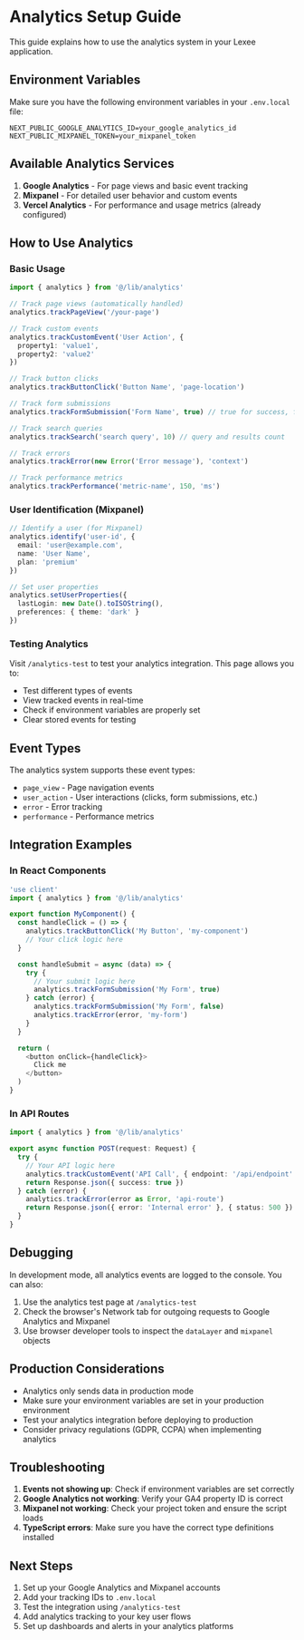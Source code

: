# Analytics Setup Guide

This guide explains how to use the analytics system in your Lexee application.

## Environment Variables

Make sure you have the following environment variables in your `.env.local` file:

```env
NEXT_PUBLIC_GOOGLE_ANALYTICS_ID=your_google_analytics_id
NEXT_PUBLIC_MIXPANEL_TOKEN=your_mixpanel_token
```

## Available Analytics Services

1. **Google Analytics** - For page views and basic event tracking
2. **Mixpanel** - For detailed user behavior and custom events
3. **Vercel Analytics** - For performance and usage metrics (already configured)

## How to Use Analytics

### Basic Usage

```typescript
import { analytics } from '@/lib/analytics'

// Track page views (automatically handled)
analytics.trackPageView('/your-page')

// Track custom events
analytics.trackCustomEvent('User Action', { 
  property1: 'value1',
  property2: 'value2' 
})

// Track button clicks
analytics.trackButtonClick('Button Name', 'page-location')

// Track form submissions
analytics.trackFormSubmission('Form Name', true) // true for success, false for failure

// Track search queries
analytics.trackSearch('search query', 10) // query and results count

// Track errors
analytics.trackError(new Error('Error message'), 'context')

// Track performance metrics
analytics.trackPerformance('metric-name', 150, 'ms')
```

### User Identification (Mixpanel)

```typescript
// Identify a user (for Mixpanel)
analytics.identify('user-id', {
  email: 'user@example.com',
  name: 'User Name',
  plan: 'premium'
})

// Set user properties
analytics.setUserProperties({
  lastLogin: new Date().toISOString(),
  preferences: { theme: 'dark' }
})
```

### Testing Analytics

Visit `/analytics-test` to test your analytics integration. This page allows you to:

- Test different types of events
- View tracked events in real-time
- Check if environment variables are properly set
- Clear stored events for testing

## Event Types

The analytics system supports these event types:

- `page_view` - Page navigation events
- `user_action` - User interactions (clicks, form submissions, etc.)
- `error` - Error tracking
- `performance` - Performance metrics

## Integration Examples

### In React Components

```typescript
'use client'
import { analytics } from '@/lib/analytics'

export function MyComponent() {
  const handleClick = () => {
    analytics.trackButtonClick('My Button', 'my-component')
    // Your click logic here
  }

  const handleSubmit = async (data) => {
    try {
      // Your submit logic here
      analytics.trackFormSubmission('My Form', true)
    } catch (error) {
      analytics.trackFormSubmission('My Form', false)
      analytics.trackError(error, 'my-form')
    }
  }

  return (
    <button onClick={handleClick}>
      Click me
    </button>
  )
}
```

### In API Routes

```typescript
import { analytics } from '@/lib/analytics'

export async function POST(request: Request) {
  try {
    // Your API logic here
    analytics.trackCustomEvent('API Call', { endpoint: '/api/endpoint' })
    return Response.json({ success: true })
  } catch (error) {
    analytics.trackError(error as Error, 'api-route')
    return Response.json({ error: 'Internal error' }, { status: 500 })
  }
}
```

## Debugging

In development mode, all analytics events are logged to the console. You can also:

1. Use the analytics test page at `/analytics-test`
2. Check the browser's Network tab for outgoing requests to Google Analytics and Mixpanel
3. Use browser developer tools to inspect the `dataLayer` and `mixpanel` objects

## Production Considerations

- Analytics only sends data in production mode
- Make sure your environment variables are set in your production environment
- Test your analytics integration before deploying to production
- Consider privacy regulations (GDPR, CCPA) when implementing analytics

## Troubleshooting

1. **Events not showing up**: Check if environment variables are set correctly
2. **Google Analytics not working**: Verify your GA4 property ID is correct
3. **Mixpanel not working**: Check your project token and ensure the script loads
4. **TypeScript errors**: Make sure you have the correct type definitions installed

## Next Steps

1. Set up your Google Analytics and Mixpanel accounts
2. Add your tracking IDs to `.env.local`
3. Test the integration using `/analytics-test`
4. Add analytics tracking to your key user flows
5. Set up dashboards and alerts in your analytics platforms
